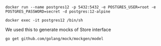 ```
docker run --name postgres12 -p 5432:5432 -e POSTGRES_USER=root -e  POSTGRES_PASSWORD=secret -d postgres:12-alpine
```

```
docker exec -it postgres12 /bin/sh
```

We used this to generate mocks of Store interface

```
go get github.com/golang/mock/mockgen/model
```